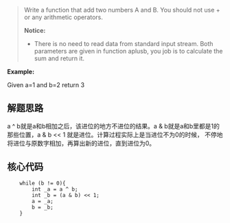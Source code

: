 > Write a function that add two numbers A and B. You should not use + or any arithmetic operators.
>
> **Notice:** 
>+ There is no need to read data from standard input stream. Both parameters are given in function aplusb, you job is to calculate the sum and return it.

**Example:** 

Given a=1 and b=2 return 3

## 解题思路

a ^ b就是a和b相加之后，该进位的地方不进位的结果。a & b就是a和b里都是1的那些位置，a & b << 1 就是进位。计算过程实际上是当进位不为0的时候，
不停地将进位与原数字相加，再算出新的进位，直到进位为0。

## 核心代码

        while (b != 0){
            int _a = a ^ b;
            int _b = (a & b) << 1;
            a = _a;
            b = _b;
        }



